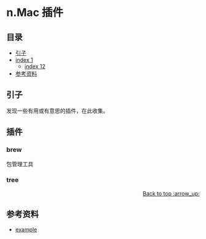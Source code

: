 # n.Mac 插件
## <a name="index"></a> 目录
- [引子](#reason)
- [index 1](#index1)
  - [index 12](#index12)
- [参考资料](#reference)


## <a name="reason"></a> 引子
发现一些有用或有意思的插件，在此收集。

## 插件
### brew
包管理工具

### tree




<div align="right"><a href="#index">Back to top :arrow_up:</a></div>




## <a name="reference"></a> 参考资料
- [example][url-base]


[url-base]:https://xxholic.github.io/segment/images